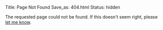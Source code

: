 Title:   Page Not Found
Save_as: 404.html
Status:  hidden

The requested page could not be found. If this doesn't seem right, please [let me know](mailto:jesse@beta7.io).
